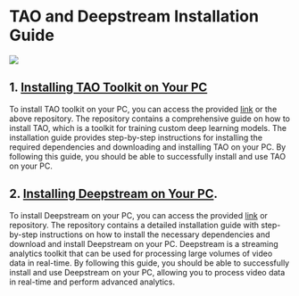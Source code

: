 # TAO and Deepstream Installation Guide

<img src = "tao_launcher.jpg">

## 1. [Installing TAO Toolkit on Your PC](TAO_Installation_On_PC/)
To install TAO toolkit on your PC, you can access the provided [link]() or the above repository. The repository contains a comprehensive guide on how to install TAO, which is a toolkit for training custom deep learning models. The installation guide provides step-by-step instructions for installing the required dependencies and downloading and installing TAO on your PC. By following this guide, you should be able to successfully install and use TAO on your PC.

## 2. [Installing Deepstream on Your PC](Deepstream_Installation_On_PC/).
To install Deepstream on your PC, you can access the provided [link](Deepstream_Installation_On_PC) or repository. The repository contains a detailed installation guide with step-by-step instructions on how to install the necessary dependencies and download and install Deepstream on your PC. Deepstream is a streaming analytics toolkit that can be used for processing large volumes of video data in real-time. By following this guide, you should be able to successfully install and use Deepstream on your PC, allowing you to process video data in real-time and perform advanced analytics.